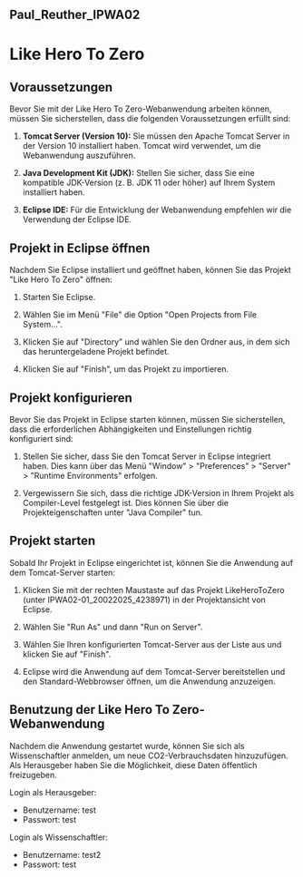## Paul_Reuther_IPWA02
# Like Hero To Zero

## Voraussetzungen

Bevor Sie mit der Like Hero To Zero-Webanwendung arbeiten können, müssen Sie sicherstellen, dass die folgenden Voraussetzungen erfüllt sind:

1. **Tomcat Server (Version 10):** Sie müssen den Apache Tomcat Server in der Version 10 installiert haben. Tomcat wird verwendet, um die Webanwendung auszuführen.

2. **Java Development Kit (JDK):** Stellen Sie sicher, dass Sie eine kompatible JDK-Version (z. B. JDK 11 oder höher) auf Ihrem System installiert haben.

3. **Eclipse IDE:** Für die Entwicklung der Webanwendung empfehlen wir die Verwendung der Eclipse IDE.

## Projekt in Eclipse öffnen

Nachdem Sie Eclipse installiert und geöffnet haben, können Sie das Projekt "Like Hero To Zero" öffnen:

1. Starten Sie Eclipse.

2. Wählen Sie im Menü "File" die Option "Open Projects from File System...".

3. Klicken Sie auf "Directory" und wählen Sie den Ordner aus, in dem sich das heruntergeladene Projekt befindet.

4. Klicken Sie auf "Finish", um das Projekt zu importieren.

## Projekt konfigurieren

Bevor Sie das Projekt in Eclipse starten können, müssen Sie sicherstellen, dass die erforderlichen Abhängigkeiten und Einstellungen richtig konfiguriert sind:

1. Stellen Sie sicher, dass Sie den Tomcat Server in Eclipse integriert haben. Dies kann über das Menü "Window" > "Preferences" > "Server" > "Runtime Environments" erfolgen.

2. Vergewissern Sie sich, dass die richtige JDK-Version in Ihrem Projekt als Compiler-Level festgelegt ist. Dies können Sie über die Projekteigenschaften unter "Java Compiler" tun.

## Projekt starten

Sobald Ihr Projekt in Eclipse eingerichtet ist, können Sie die Anwendung auf dem Tomcat-Server starten:

1. Klicken Sie mit der rechten Maustaste auf das Projekt LikeHeroToZero (unter IPWA02-01_20022025_4238971) in der Projektansicht von Eclipse.

2. Wählen Sie "Run As" und dann "Run on Server".

3. Wählen Sie Ihren konfigurierten Tomcat-Server aus der Liste aus und klicken Sie auf "Finish".

4. Eclipse wird die Anwendung auf dem Tomcat-Server bereitstellen und den Standard-Webbrowser öffnen, um die Anwendung anzuzeigen.

## Benutzung der Like Hero To Zero-Webanwendung

Nachdem die Anwendung gestartet wurde, können Sie sich als Wissenschaftler anmelden, um neue CO2-Verbrauchsdaten hinzuzufügen. Als Herausgeber haben Sie die Möglichkeit, diese Daten öffentlich freizugeben.

Login als Herausgeber:
- Benutzername: test
- Passwort:		test

Login als Wissenschaftler:
- Benutzername: test2
- Passwort: 	test

